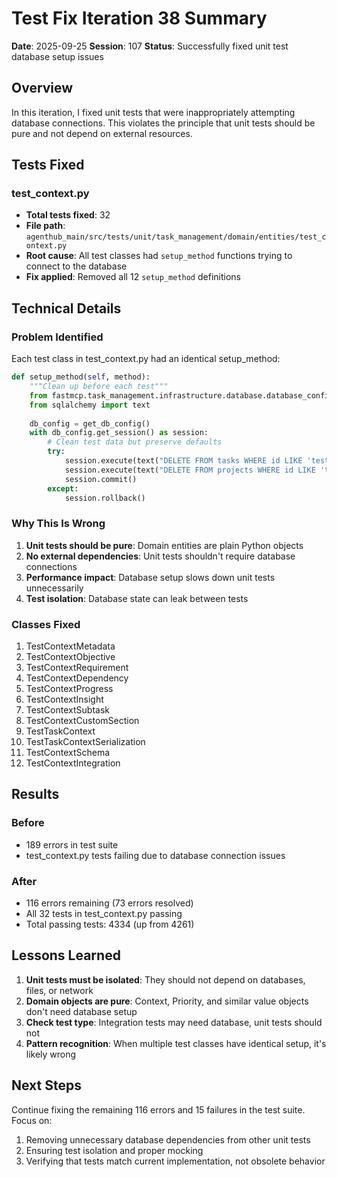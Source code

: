 # Test Fix Iteration 38 Summary

**Date**: 2025-09-25
**Session**: 107
**Status**: Successfully fixed unit test database setup issues

## Overview

In this iteration, I fixed unit tests that were inappropriately attempting database connections. This violates the principle that unit tests should be pure and not depend on external resources.

## Tests Fixed

### test_context.py
- **Total tests fixed**: 32
- **File path**: `agenthub_main/src/tests/unit/task_management/domain/entities/test_context.py`
- **Root cause**: All test classes had `setup_method` functions trying to connect to the database
- **Fix applied**: Removed all 12 `setup_method` definitions

## Technical Details

### Problem Identified
Each test class in test_context.py had an identical setup_method:
```python
def setup_method(self, method):
    """Clean up before each test"""
    from fastmcp.task_management.infrastructure.database.database_config import get_db_config
    from sqlalchemy import text
    
    db_config = get_db_config()
    with db_config.get_session() as session:
        # Clean test data but preserve defaults
        try:
            session.execute(text("DELETE FROM tasks WHERE id LIKE 'test-%'"))
            session.execute(text("DELETE FROM projects WHERE id LIKE 'test-%' AND id != 'default_project'"))
            session.commit()
        except:
            session.rollback()
```

### Why This Is Wrong
1. **Unit tests should be pure**: Domain entities are plain Python objects
2. **No external dependencies**: Unit tests shouldn't require database connections
3. **Performance impact**: Database setup slows down unit tests unnecessarily
4. **Test isolation**: Database state can leak between tests

### Classes Fixed
1. TestContextMetadata
2. TestContextObjective
3. TestContextRequirement
4. TestContextDependency
5. TestContextProgress
6. TestContextInsight
7. TestContextSubtask
8. TestContextCustomSection
9. TestTaskContext
10. TestTaskContextSerialization
11. TestContextSchema
12. TestContextIntegration

## Results

### Before
- 189 errors in test suite
- test_context.py tests failing due to database connection issues

### After
- 116 errors remaining (73 errors resolved)
- All 32 tests in test_context.py passing
- Total passing tests: 4334 (up from 4261)

## Lessons Learned

1. **Unit tests must be isolated**: They should not depend on databases, files, or network
2. **Domain objects are pure**: Context, Priority, and similar value objects don't need database setup
3. **Check test type**: Integration tests may need database, unit tests should not
4. **Pattern recognition**: When multiple test classes have identical setup, it's likely wrong

## Next Steps

Continue fixing the remaining 116 errors and 15 failures in the test suite. Focus on:
1. Removing unnecessary database dependencies from other unit tests
2. Ensuring test isolation and proper mocking
3. Verifying that tests match current implementation, not obsolete behavior